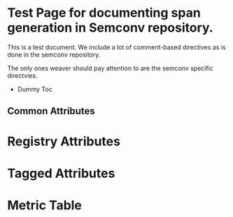 <!--- Hugo front matter used to generate the website version of this page:
linkTitle: Spans
--->

# Test Page for documenting span generation in Semconv repository.

This is a test document.  We include a lot of comment-based directives as is done in the semconv repository.

The only ones weaver should pay attention to are the semconv specific directvies.

<!-- Re-generate TOC with `markdown-toc --no-first-h1 -i` -->

<!-- toc -->

- Dummy Toc

<!-- tocstop -->

## Common Attributes

<!-- semconv trace.http.client(full) -->

<!-- endsemconv -->

# Registry Attributes

<!-- semconv registry.http(omit_requirement_level) -->

<!-- endsemconv -->

# Tagged Attributes

<!-- semconv registry.http(full,tag=tech-specific-cosmosdb) -->

<!-- endsemconv -->

# Metric Table

<!-- semconv metric.http.server.request.duration(metric_table) -->

<!-- endsemconv -->
